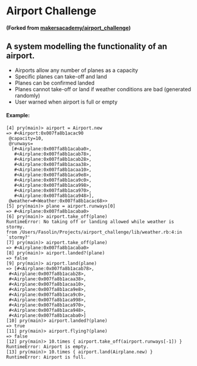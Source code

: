 # Airport Challenge
#### (Forked from [makersacademy/airport_challenge](https://github.com/makersacademy/airport_challenge))

## A system modelling the functionality of an airport.
- Airports allow any number of planes as a capacity
- Specific planes can take-off and land
- Planes can be confirmed landed
- Planes cannot take-off or land if weather conditions are bad (generated randomly)
- User warned when airport is full or empty

#### Example:

```
[4] pry(main)> airport = Airport.new
=> #<Airport:0x007fa8b1acac90
 @capacity=10,
 @runways=
  [#<Airplane:0x007fa8b1acaba0>,
   #<Airplane:0x007fa8b1acab78>,
   #<Airplane:0x007fa8b1acab28>,
   #<Airplane:0x007fa8b1acaa38>,
   #<Airplane:0x007fa8b1acaa10>,
   #<Airplane:0x007fa8b1aca9e8>,
   #<Airplane:0x007fa8b1aca9c0>,
   #<Airplane:0x007fa8b1aca998>,
   #<Airplane:0x007fa8b1aca970>,
   #<Airplane:0x007fa8b1aca948>],
 @weather=#<Weather:0x007fa8b1acac68>>
[5] pry(main)> plane = airport.runways[0]
=> #<Airplane:0x007fa8b1acaba0>
[6] pry(main)> airport.take_off(plane)
RuntimeError: No taking off or landing allowed while weather is stormy.
from /Users/Fasolin/Projects/airport_challenge/lib/weather.rb:4:in `stormy?'
[7] pry(main)> airport.take_off(plane)
=> #<Airplane:0x007fa8b1acaba0>
[8] pry(main)> airport.landed?(plane)
=> false
[9] pry(main)> airport.land(plane)
=> [#<Airplane:0x007fa8b1acab78>,
 #<Airplane:0x007fa8b1acab28>,
 #<Airplane:0x007fa8b1acaa38>,
 #<Airplane:0x007fa8b1acaa10>,
 #<Airplane:0x007fa8b1aca9e8>,
 #<Airplane:0x007fa8b1aca9c0>,
 #<Airplane:0x007fa8b1aca998>,
 #<Airplane:0x007fa8b1aca970>,
 #<Airplane:0x007fa8b1aca948>,
 #<Airplane:0x007fa8b1acaba0>]
[10] pry(main)> airport.landed?(plane)
=> true
[11] pry(main)> airport.flying?(plane)
=> false
[12] pry(main)> 10.times { airport.take_off(airport.runways[-1]) }
RuntimeError: Airport is empty.
[13] pry(main)> 10.times { airport.land(Airplane.new) }
RuntimeError: Airport is full.
```
